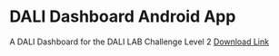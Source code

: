 # DALI Dashboard Android App
A DALI Dashboard for the DALI LAB Challenge Level 2
[Download Link](https://github.com/AleMunt/DALI-Dashboard-Android-App/tree/master/app/release/app-release.apk?raw=true)